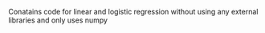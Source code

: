 Conatains code for linear and logistic regression without using any external libraries and only uses numpy
